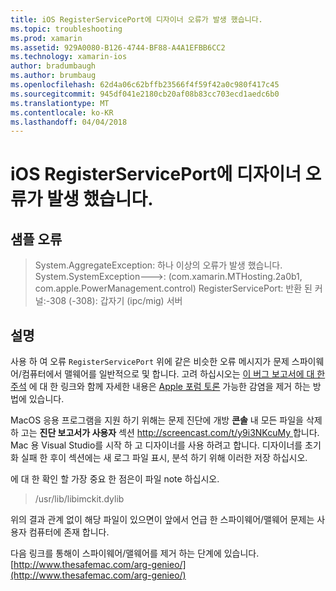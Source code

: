 ```yaml
---
title: iOS RegisterServicePort에 디자이너 오류가 발생 했습니다.
ms.topic: troubleshooting
ms.prod: xamarin
ms.assetid: 929A0080-B126-4744-BF88-A4A1EFBB6CC2
ms.technology: xamarin-ios
author: bradumbaugh
ms.author: brumbaug
ms.openlocfilehash: 62d4a06c62bffb23566f4f59f42a0c980f417c45
ms.sourcegitcommit: 945df041e2180cb20af08b83cc703ecd1aedc6b0
ms.translationtype: MT
ms.contentlocale: ko-KR
ms.lasthandoff: 04/04/2018
---
```

# <a name="ios-designer-error-with-registerserviceport"></a>iOS RegisterServicePort에 디자이너 오류가 발생 했습니다.

## <a name="sample-error"></a>샘플 오류
> System.AggregateException: 하나 이상의 오류가 발생 했습니다. System.SystemException--->: (com.xamarin.MTHosting.2a0b1, com.apple.PowerManagement.control) RegisterServicePort: 반환 된 커널:-308 (-308): 갑자기 (ipc/mig) 서버

## <a name="explanation"></a>설명
사용 하 여 오류 `RegisterServicePort` 위에 같은 비슷한 오류 메시지가 문제 스파이웨어/컴퓨터에서 맬웨어를 일반적으로 및 합니다. 고려 하십시오는 [이 버그 보고서에 대 한 주석](https://bugzilla.xamarin.com/show_bug.cgi?id=21907#c4) 에 대 한 링크와 함께 자세한 내용은 [Apple 포럼 토론](https://discussions.apple.com/thread/5596008) 가능한 감염을 제거 하는 방법에 있습니다. 

MacOS 응용 프로그램을 지원 하기 위해는 문제 진단에 개방 **콘솔** 내 모든 파일을 삭제 하 고는 **진단 보고서가 사용자** 섹션 [ http://screencast.com/t/y9i3NKcuMy ](http://screencast.com/t/y9i3NKcuMy)합니다. Mac 용 Visual Studio를 시작 하 고 디자이너를 사용 하려고 합니다. 디자이너를 초기화 실패 한 후이 섹션에는 새 로그 파일 표시, 분석 하기 위해 이러한 저장 하십시오.  

에 대 한 확인 할 가장 중요 한 점은이 파일 note 하십시오. 
> /usr/lib/libimckit.dylib

위의 결과 관계 없이 해당 파일이 있으면이 앞에서 언급 한 스파이웨어/맬웨어 문제는 사용자 컴퓨터에 존재 합니다.  

다음 링크를 통해이 스파이웨어/맬웨어를 제거 하는 단계에 있습니다. [http://www.thesafemac.com/arg-genieo/](http://www.thesafemac.com/arg-genieo/)  

